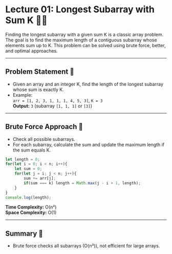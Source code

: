 # Lecture 01: Longest Subarray with Sum K 🧮➕

Finding the longest subarray with a given sum K is a classic array problem. The goal is to find the maximum length of a contiguous subarray whose elements sum up to K. This problem can be solved using brute force, better, and optimal approaches.

---

## Problem Statement 🤔

- Given an array and an integer K, find the length of the longest subarray whose sum is exactly K.
- Example:  
  `arr = [1, 2, 3, 1, 1, 1, 4, 5, 3]`, `K = 3`  
  **Output:** `3` (subarray `[1, 1, 1]` or `[3]`)

---

## Brute Force Approach 🐢

- Check all possible subarrays.
- For each subarray, calculate the sum and update the maximum length if the sum equals K.

```javascript
let length = 0;
for(let i = 0; i < n; i++){
    let sum = 0;
    for(let j = i; j < n; j++){
        sum += arr[j];
        if(sum === k) length = Math.max(j - i + 1, length);
    }
}
console.log(length);
```
**Time Complexity:** O(n²)  
**Space Complexity:** O(1)

---


## Summary 🎉

- Brute force checks all subarrays (O(n²)), not efficient for large arrays.
